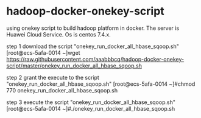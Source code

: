 # hadoop-docker-onekey-script
using onekey script to build hadoop platform in docker. The server is Huawei Cloud Service. Os is centos 7.4.x.

step 1 download the script "onekey_run_docker_all_hbase_sqoop.sh"
[root@ecs-5afa-0014 ~]wget https://raw.githubusercontent.com/aaabbbcq/hadoop-docker-onekey-script/master/onekey_run_docker_all_hbase_sqoop.sh

step 2 grant the execute to the script "onekey_run_docker_all_hbase_sqoop.sh"
[root@ecs-5afa-0014 ~]#chmod 770 onekey_run_docker_all_hbase_sqoop.sh

step 3 execute the script "onekey_run_docker_all_hbase_sqoop.sh"
[root@ecs-5afa-0014 ~]#./onekey_run_docker_all_hbase_sqoop.sh
